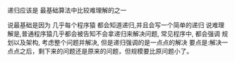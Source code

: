 递归应该是 最基础算法中比较难理解的之一

说最基础是因为 几乎每个程序猿 都会知道递归,并且会写一个简单的递归
说难理解是,普通程序猿几乎都会被告知不会拿递归来解决问题,  常见程序中, 都会强调 规划以及架构, 考虑整个问题并解决, 但是递归强调的是一点点的解决
要点是:解决一点点之后，剩下来的问题还是原来的问题，但规模要比原问题小了。


